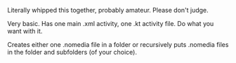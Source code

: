 Literally whipped this together, probably amateur. Please don't judge.

Very basic. Has one main .xml activity, one .kt activity file. Do what you want with it.

Creates either one .nomedia file in a folder or recursively puts .nomedia files in the folder and subfolders (of your choice).
